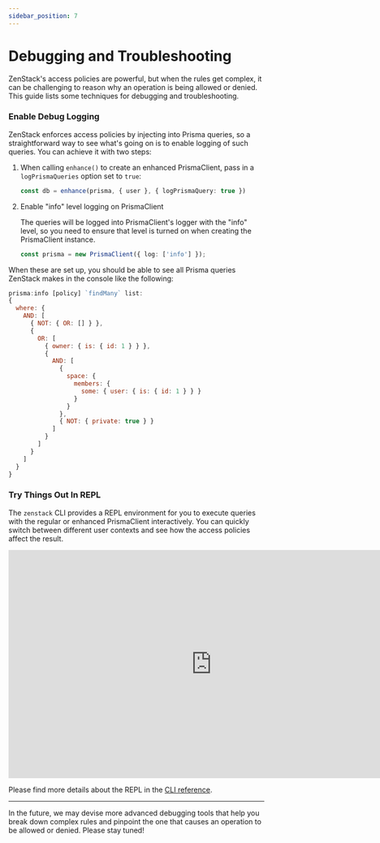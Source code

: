 ```yaml
---
sidebar_position: 7
---
```

# Debugging and Troubleshooting

ZenStack's access policies are powerful, but when the rules get complex, it can be challenging to reason why an operation is being allowed or denied. This guide lists some techniques for debugging and troubleshooting.

### Enable Debug Logging

ZenStack enforces access policies by injecting into Prisma queries, so a straightforward way to see what's going on is to enable logging of such queries. You can achieve it with two steps:

1. When calling `enhance()` to create an enhanced PrismaClient, pass in a `logPrismaQueries` option set to `true`:

    ```ts
    const db = enhance(prisma, { user }, { logPrismaQuery: true })
    ```

2. Enable "info" level logging on PrismaClient

    The queries will be logged into PrismaClient's logger with the "info" level, so you need to ensure that level is turned on when creating the PrismaClient instance.

    ```ts
    const prisma = new PrismaClient({ log: ['info'] });
    ```

When these are set up, you should be able to see all Prisma queries ZenStack makes in the console like the following:

```js
prisma:info [policy] `findMany` list:
{
  where: {
    AND: [
      { NOT: { OR: [] } },
      {
        OR: [
          { owner: { is: { id: 1 } } },
          {
            AND: [
              {
                space: {
                  members: {
                    some: { user: { is: { id: 1 } } }
                  }
                }
              },
              { NOT: { private: true } }
            ]
          }
        ]
      }
    ]
  }
}
```

### Try Things Out In REPL

The `zenstack` CLI provides a REPL environment for you to execute queries with the regular or enhanced PrismaClient interactively. You can quickly switch between different user contexts and see how the access policies affect the result.

<iframe width="800" height="450" src="https://www.youtube.com/embed/yJr8zZVj-JA?si=kACpOQH57XINBCR7" title="YouTube video player" frameborder="0" allow="accelerometer; autoplay; clipboard-write; encrypted-media; gyroscope; picture-in-picture; web-share" allowfullscreen></iframe>

Please find more details about the REPL in the [CLI reference](/docs/reference/cli#repl).

---

In the future, we may devise more advanced debugging tools that help you break down complex rules and pinpoint the one that causes an operation to be allowed or denied. Please stay tuned!
